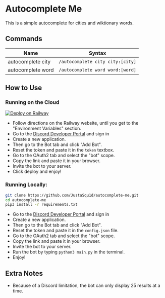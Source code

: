 # Autocomplete Me

This is a simple autocomplete for cities and wiktionary words.

## Commands

| Name              | Syntax                           |
| ----------------- | -------------------------------- |
| autocomplete city | `/autocomplete city city:[city]` |
| autocomplete word | `/autocomplete word word:[word]` |

## How to Use

### Running on the Cloud

[![Deploy on Railway](https://railway.app/button.svg)](https://railway.app/new/template/x_i4mX?referralCode=t96gPh)

- Follow directions on the Railway website, until you get to the "Environment Variables" section.
- Go to the [Discord Developer Portal](https://discord.com/developers/applications) and sign in
- Create a new application.
- Then go to the Bot tab and click "Add Bot".
- Reset the token and paste it in the `token` textbox.
- Go to the OAuth2 tab and select the "bot" scope.
- Copy the link and paste it in your browser.
- Invite the bot to your server.
- Click deploy and enjoy!

### Running Locally:

```bash
git clone https://github.com/JustaSqu1d/autocomplete-me.git
cd autocomplete-me
pip3 install -r requirements.txt
```

- Go to the [Discord Developer Portal](https://discord.com/developers/applications) and sign in
- Create a new application.
- Then go to the Bot tab and click "Add Bot".
- Reset the token and paste it in the `config.json` file.
- Go to the OAuth2 tab and select the "bot" scope.
- Copy the link and paste it in your browser.
- Invite the bot to your server.
- Run the bot by typing `python3 main.py` in the terminal.
- Enjoy!

## Extra Notes

- Because of a Discord limitation, the bot can only display 25 results at a time.
